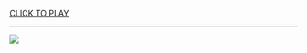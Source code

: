 
<a href="https://premium76.site?title=unblocked_games_com_google_sites&ref=13M">CLICK TO PLAY</a></h3>
<hr>

<a href="https://premium76.site?title=unblocked_games_com_google_sites&ref=13M"><img src="https://clearcache.store/games.png"></a>


